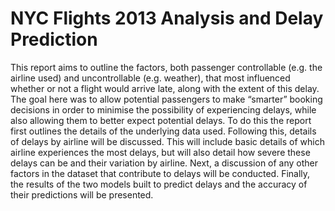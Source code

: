 # NYC Flights 2013 Analysis and Delay Prediction 
This report aims to outline the factors, both passenger controllable (e.g. the airline used) and uncontrollable (e.g. weather), that most influenced whether or not a flight would arrive late, along with the extent of this delay. The goal here was to allow potential passengers to make “smarter” booking decisions in order to minimise the possibility of experiencing delays, while also allowing them to better expect potential delays. 
To do this the report first outlines the details of the underlying data used. Following this, details of delays by airline will be discussed. This will include basic details of which airline experiences the most delays, but will also detail how severe these delays can be and their variation by airline. Next, a discussion of any other factors in the dataset that contribute to delays will be conducted. Finally, the results of the two models built to predict delays and the accuracy of their predictions will be presented. 
 
